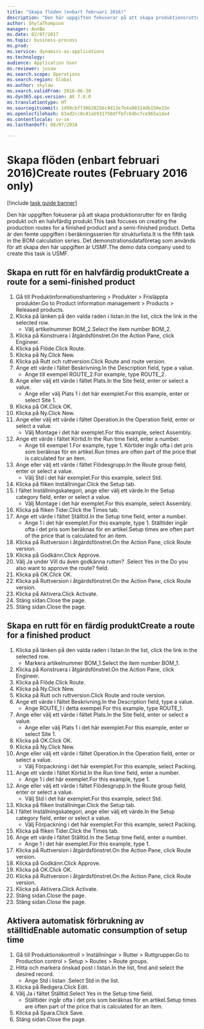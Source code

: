 ```yaml
--- 
title: "Skapa flöden (enbart februari 2016)"
description: "Den här uppgiften fokuserar på att skapa produktionsrutter för en färdig produkt och en halvfärdig produkt."
author: ShylaThompson
manager: AnnBe
ms.date: 02/07/2017
ms.topic: business-process
ms.prod: 
ms.service: dynamics-ax-applications
ms.technology: 
audience: Application User
ms.reviewer: josaw
ms.search.scope: Operations
ms.search.region: Global
ms.author: shylaw
ms.search.validFrom: 2016-06-30
ms.dyn365.ops.version: AX 7.0.0
ms.translationtype: HT
ms.sourcegitcommit: 1d98cbff30620256c9d13e7b4a90314db150e33e
ms.openlocfilehash: 63ad2cc0c41a5931750dffbfc64bc7ce965a1da4
ms.contentlocale: sv-se
ms.lasthandoff: 08/07/2018

---
```

# <a name="create-routes-february-2016-only"></a><span data-ttu-id="17070-103">Skapa flöden (enbart februari 2016)</span><span class="sxs-lookup"><span data-stu-id="17070-103">Create routes (February 2016 only)</span></span>

[!include [task guide banner](../../includes/task-guide-banner.md)]

<span data-ttu-id="17070-104">Den här uppgiften fokuserar på att skapa produktionsrutter för en färdig produkt och en halvfärdig produkt.</span><span class="sxs-lookup"><span data-stu-id="17070-104">This task focuses on creating the production routes for a finished product and a semi-finished product.</span></span> <span data-ttu-id="17070-105">Detta är den femte uppgiften i beräkningsserien för strukturlista.</span><span class="sxs-lookup"><span data-stu-id="17070-105">It is the fifth task in the BOM calculation series.</span></span> <span data-ttu-id="17070-106">Det demonstrationsdataföretag som används för att skapa den här uppgiften är USMF.</span><span class="sxs-lookup"><span data-stu-id="17070-106">The demo data company used to create this task is USMF.</span></span>


## <a name="create-a-route-for-a-semi-finished-product"></a><span data-ttu-id="17070-107">Skapa en rutt för en halvfärdig produkt</span><span class="sxs-lookup"><span data-stu-id="17070-107">Create a route for a semi-finished product</span></span>
1. <span data-ttu-id="17070-108">Gå till Produktinformationshantering > Produkter > Frisläppta produkter.</span><span class="sxs-lookup"><span data-stu-id="17070-108">Go to Product information management > Products > Released products.</span></span>
2. <span data-ttu-id="17070-109">Klicka på länken på den valda raden i listan.</span><span class="sxs-lookup"><span data-stu-id="17070-109">In the list, click the link in the selected row.</span></span>
    * <span data-ttu-id="17070-110">Välj artikelnummer BOM_2.</span><span class="sxs-lookup"><span data-stu-id="17070-110">Select the item number BOM_2.</span></span>  
3. <span data-ttu-id="17070-111">Klicka på Konstruera i åtgärdsfönstret.</span><span class="sxs-lookup"><span data-stu-id="17070-111">On the Action Pane, click Engineer.</span></span>
4. <span data-ttu-id="17070-112">Klicka på Flöde.</span><span class="sxs-lookup"><span data-stu-id="17070-112">Click Route.</span></span>
5. <span data-ttu-id="17070-113">Klicka på Ny.</span><span class="sxs-lookup"><span data-stu-id="17070-113">Click New.</span></span>
6. <span data-ttu-id="17070-114">Klicka på Rutt och ruttversion.</span><span class="sxs-lookup"><span data-stu-id="17070-114">Click Route and route version.</span></span>
7. <span data-ttu-id="17070-115">Ange ett värde i fältet Beskrivning.</span><span class="sxs-lookup"><span data-stu-id="17070-115">In the Description field, type a value.</span></span>
    * <span data-ttu-id="17070-116">Ange till exempel ROUTE_2.</span><span class="sxs-lookup"><span data-stu-id="17070-116">For example, type ROUTE_2.</span></span>  
8. <span data-ttu-id="17070-117">Ange eller välj ett värde i fältet Plats.</span><span class="sxs-lookup"><span data-stu-id="17070-117">In the Site field, enter or select a value.</span></span>
    * <span data-ttu-id="17070-118">Ange eller välj Plats 1 i det här exemplet.</span><span class="sxs-lookup"><span data-stu-id="17070-118">For this example, enter or select Site 1.</span></span>  
9. <span data-ttu-id="17070-119">Klicka på OK.</span><span class="sxs-lookup"><span data-stu-id="17070-119">Click OK.</span></span>
10. <span data-ttu-id="17070-120">Klicka på Ny.</span><span class="sxs-lookup"><span data-stu-id="17070-120">Click New.</span></span>
11. <span data-ttu-id="17070-121">Ange eller välj ett värde i fältet Operation.</span><span class="sxs-lookup"><span data-stu-id="17070-121">In the Operation field, enter or select a value.</span></span>
    * <span data-ttu-id="17070-122">Välj Montage i det här exemplet.</span><span class="sxs-lookup"><span data-stu-id="17070-122">For this example, select Assembly.</span></span>  
12. <span data-ttu-id="17070-123">Ange ett värde i fältet Körtid.</span><span class="sxs-lookup"><span data-stu-id="17070-123">In the Run time field, enter a number.</span></span>
    * <span data-ttu-id="17070-124">Ange till exempel 1.</span><span class="sxs-lookup"><span data-stu-id="17070-124">For example, type 1.</span></span> <span data-ttu-id="17070-125">Körtider ingår ofta i det pris som beräknas för en artikel.</span><span class="sxs-lookup"><span data-stu-id="17070-125">Run times are often part of the price that is calculated for an item.</span></span>  
13. <span data-ttu-id="17070-126">Ange eller välj ett värde i fältet Flödesgrupp.</span><span class="sxs-lookup"><span data-stu-id="17070-126">In the Route group field, enter or select a value.</span></span>
    * <span data-ttu-id="17070-127">Välj Std i det här exemplet.</span><span class="sxs-lookup"><span data-stu-id="17070-127">For this example, select Std.</span></span>  
14. <span data-ttu-id="17070-128">Klicka på fliken Inställningar.</span><span class="sxs-lookup"><span data-stu-id="17070-128">Click the Setup tab.</span></span>
15. <span data-ttu-id="17070-129">I fältet Inställningskategori, ange eller välj ett värde.</span><span class="sxs-lookup"><span data-stu-id="17070-129">In the Setup category field, enter or select a value.</span></span>
    * <span data-ttu-id="17070-130">Välj Montage i det här exemplet.</span><span class="sxs-lookup"><span data-stu-id="17070-130">For this example, select Assembly.</span></span>  
16. <span data-ttu-id="17070-131">Klicka på fliken Tider.</span><span class="sxs-lookup"><span data-stu-id="17070-131">Click the Times tab.</span></span>
17. <span data-ttu-id="17070-132">Ange ett värde i fältet Ställtid.</span><span class="sxs-lookup"><span data-stu-id="17070-132">In the Setup time field, enter a number.</span></span>
    * <span data-ttu-id="17070-133">Ange 1 i det här exemplet.</span><span class="sxs-lookup"><span data-stu-id="17070-133">For this example, type 1.</span></span> <span data-ttu-id="17070-134">Ställtider ingår ofta i det pris som beräknas för en artikel.</span><span class="sxs-lookup"><span data-stu-id="17070-134">Setup times are often part of the price that is calculated for an item.</span></span>  
18. <span data-ttu-id="17070-135">Klicka på Ruttversion i åtgärdsfönstret.</span><span class="sxs-lookup"><span data-stu-id="17070-135">On the Action Pane, click Route version.</span></span>
19. <span data-ttu-id="17070-136">Klicka på Godkänn.</span><span class="sxs-lookup"><span data-stu-id="17070-136">Click Approve.</span></span>
20. <span data-ttu-id="17070-137">Välj Ja under Vill du även godkänna rutten? .</span><span class="sxs-lookup"><span data-stu-id="17070-137">Select Yes in the Do you also want to approve the route? field.</span></span>
21. <span data-ttu-id="17070-138">Klicka på OK.</span><span class="sxs-lookup"><span data-stu-id="17070-138">Click OK.</span></span>
22. <span data-ttu-id="17070-139">Klicka på Ruttversion i åtgärdsfönstret.</span><span class="sxs-lookup"><span data-stu-id="17070-139">On the Action Pane, click Route version.</span></span>
23. <span data-ttu-id="17070-140">Klicka på Aktivera.</span><span class="sxs-lookup"><span data-stu-id="17070-140">Click Activate.</span></span>
24. <span data-ttu-id="17070-141">Stäng sidan.</span><span class="sxs-lookup"><span data-stu-id="17070-141">Close the page.</span></span>
25. <span data-ttu-id="17070-142">Stäng sidan.</span><span class="sxs-lookup"><span data-stu-id="17070-142">Close the page.</span></span>

## <a name="create-a-route-for-a-finished-product"></a><span data-ttu-id="17070-143">Skapa en rutt för en färdig produkt</span><span class="sxs-lookup"><span data-stu-id="17070-143">Create a route for a finished product</span></span>
1. <span data-ttu-id="17070-144">Klicka på länken på den valda raden i listan.</span><span class="sxs-lookup"><span data-stu-id="17070-144">In the list, click the link in the selected row.</span></span>
    * <span data-ttu-id="17070-145">Markera artikelnummer BOM_1.</span><span class="sxs-lookup"><span data-stu-id="17070-145">Select the item number BOM_1.</span></span>  
2. <span data-ttu-id="17070-146">Klicka på Konstruera i åtgärdsfönstret.</span><span class="sxs-lookup"><span data-stu-id="17070-146">On the Action Pane, click Engineer.</span></span>
3. <span data-ttu-id="17070-147">Klicka på Flöde.</span><span class="sxs-lookup"><span data-stu-id="17070-147">Click Route.</span></span>
4. <span data-ttu-id="17070-148">Klicka på Ny.</span><span class="sxs-lookup"><span data-stu-id="17070-148">Click New.</span></span>
5. <span data-ttu-id="17070-149">Klicka på Rutt och ruttversion.</span><span class="sxs-lookup"><span data-stu-id="17070-149">Click Route and route version.</span></span>
6. <span data-ttu-id="17070-150">Ange ett värde i fältet Beskrivning.</span><span class="sxs-lookup"><span data-stu-id="17070-150">In the Description field, type a value.</span></span>
    * <span data-ttu-id="17070-151">Ange ROUTE_1 i detta exempel.</span><span class="sxs-lookup"><span data-stu-id="17070-151">For this example, type ROUTE_1.</span></span>  
7. <span data-ttu-id="17070-152">Ange eller välj ett värde i fältet Plats.</span><span class="sxs-lookup"><span data-stu-id="17070-152">In the Site field, enter or select a value.</span></span>
    * <span data-ttu-id="17070-153">Ange eller välj Plats 1 i det här exemplet.</span><span class="sxs-lookup"><span data-stu-id="17070-153">For this example, enter or select Site 1.</span></span>  
8. <span data-ttu-id="17070-154">Klicka på OK.</span><span class="sxs-lookup"><span data-stu-id="17070-154">Click OK.</span></span>
9. <span data-ttu-id="17070-155">Klicka på Ny.</span><span class="sxs-lookup"><span data-stu-id="17070-155">Click New.</span></span>
10. <span data-ttu-id="17070-156">Ange eller välj ett värde i fältet Operation.</span><span class="sxs-lookup"><span data-stu-id="17070-156">In the Operation field, enter or select a value.</span></span>
    * <span data-ttu-id="17070-157">Välj Förpackning i det här exemplet.</span><span class="sxs-lookup"><span data-stu-id="17070-157">For this example, select Packing.</span></span>  
11. <span data-ttu-id="17070-158">Ange ett värde i fältet Körtid.</span><span class="sxs-lookup"><span data-stu-id="17070-158">In the Run time field, enter a number.</span></span>
    * <span data-ttu-id="17070-159">Ange 1 i det här exemplet.</span><span class="sxs-lookup"><span data-stu-id="17070-159">For this example, type 1.</span></span>  
12. <span data-ttu-id="17070-160">Ange eller välj ett värde i fältet Flödesgrupp.</span><span class="sxs-lookup"><span data-stu-id="17070-160">In the Route group field, enter or select a value.</span></span>
    * <span data-ttu-id="17070-161">Välj Std i det här exemplet.</span><span class="sxs-lookup"><span data-stu-id="17070-161">For this example, select Std.</span></span>  
13. <span data-ttu-id="17070-162">Klicka på fliken Inställningar.</span><span class="sxs-lookup"><span data-stu-id="17070-162">Click the Setup tab.</span></span>
14. <span data-ttu-id="17070-163">I fältet Inställningskategori, ange eller välj ett värde.</span><span class="sxs-lookup"><span data-stu-id="17070-163">In the Setup category field, enter or select a value.</span></span>
    * <span data-ttu-id="17070-164">Välj Förpackning i det här exemplet.</span><span class="sxs-lookup"><span data-stu-id="17070-164">For this example, select Packing.</span></span>  
15. <span data-ttu-id="17070-165">Klicka på fliken Tider.</span><span class="sxs-lookup"><span data-stu-id="17070-165">Click the Times tab.</span></span>
16. <span data-ttu-id="17070-166">Ange ett värde i fältet Ställtid.</span><span class="sxs-lookup"><span data-stu-id="17070-166">In the Setup time field, enter a number.</span></span>
    * <span data-ttu-id="17070-167">Ange 1 i det här exemplet.</span><span class="sxs-lookup"><span data-stu-id="17070-167">For this example, type 1.</span></span>  
17. <span data-ttu-id="17070-168">Klicka på Ruttversion i åtgärdsfönstret.</span><span class="sxs-lookup"><span data-stu-id="17070-168">On the Action Pane, click Route version.</span></span>
18. <span data-ttu-id="17070-169">Klicka på Godkänn.</span><span class="sxs-lookup"><span data-stu-id="17070-169">Click Approve.</span></span>
19. <span data-ttu-id="17070-170">Klicka på OK.</span><span class="sxs-lookup"><span data-stu-id="17070-170">Click OK.</span></span>
20. <span data-ttu-id="17070-171">Klicka på Ruttversion i åtgärdsfönstret.</span><span class="sxs-lookup"><span data-stu-id="17070-171">On the Action Pane, click Route version.</span></span>
21. <span data-ttu-id="17070-172">Klicka på Aktivera.</span><span class="sxs-lookup"><span data-stu-id="17070-172">Click Activate.</span></span>
22. <span data-ttu-id="17070-173">Stäng sidan.</span><span class="sxs-lookup"><span data-stu-id="17070-173">Close the page.</span></span>
23. <span data-ttu-id="17070-174">Stäng sidan.</span><span class="sxs-lookup"><span data-stu-id="17070-174">Close the page.</span></span>

## <a name="enable-automatic-consumption-of-setup-time"></a><span data-ttu-id="17070-175">Aktivera automatisk förbrukning av ställtid</span><span class="sxs-lookup"><span data-stu-id="17070-175">Enable automatic consumption of setup time</span></span>
1. <span data-ttu-id="17070-176">Gå till Produktionskontroll > Inställningar > Rutter > Ruttgrupper.</span><span class="sxs-lookup"><span data-stu-id="17070-176">Go to Production control > Setup > Routes > Route groups.</span></span>
2. <span data-ttu-id="17070-177">Hitta och markera önskad post i listan.</span><span class="sxs-lookup"><span data-stu-id="17070-177">In the list, find and select the desired record.</span></span>
    * <span data-ttu-id="17070-178">Ange Std i listan .</span><span class="sxs-lookup"><span data-stu-id="17070-178">Select Std in the list.</span></span>  
3. <span data-ttu-id="17070-179">Klicka på Redigera.</span><span class="sxs-lookup"><span data-stu-id="17070-179">Click Edit.</span></span>
4. <span data-ttu-id="17070-180">Välj Ja i fältet Ställtid.</span><span class="sxs-lookup"><span data-stu-id="17070-180">Select Yes in the Setup time field.</span></span>
    * <span data-ttu-id="17070-181">Ställtider ingår ofta i det pris som beräknas för en artikel.</span><span class="sxs-lookup"><span data-stu-id="17070-181">Setup times are often part of the price that is calculated for an item.</span></span>  
5. <span data-ttu-id="17070-182">Klicka på Spara.</span><span class="sxs-lookup"><span data-stu-id="17070-182">Click Save.</span></span>
6. <span data-ttu-id="17070-183">Stäng sidan.</span><span class="sxs-lookup"><span data-stu-id="17070-183">Close the page.</span></span>


